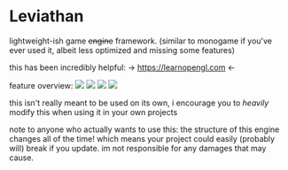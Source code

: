 # Leviathan
lightweight-ish game ~~engine~~ framework. (similar to monogame if you've ever used it, albeit less optimized and missing some features)

this has been incredibly helpful:
-> https://learnopengl.com <-

feature overview:
![](https://github.com/kryzp/leviathan/blob/features/pain.png?raw=true)
![](https://github.com/kryzp/leviathan/blob/features/yes3.png?raw=true)
![](https://github.com/kryzp/leviathan/blob/features/burh.png?raw=true)
![](https://github.com/kryzp/leviathan/blob/features/the_berg.jpg?raw=true)

this isn't really meant to be used on its own, i encourage you to *heavily* modify this when using it in your own projects

note to anyone who actually wants to use this: the structure of this engine changes all of the time! which means your project could easily (probably will) break if you update. im not responsible for any damages that may cause.
